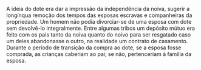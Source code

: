 ﻿A ideia do dote era dar a impressão da independência da noiva, sugerir a longínqua remoção dos tempos das esposas escravas e companheiras da propriedade. Um homem não podia divorciar-se de uma esposa com dote sem devolvê-lo integralmente. Entre algumas tribos um depósito mútuo era feito com os pais tanto da noiva quanto do noivo para ser resgatado caso um deles abandonasse o outro, na realidade um contrato de casamento. Durante o período de transição da compra ao dote, se a esposa fosse comprada, as crianças caberiam ao pai; se não, pertenceriam à família da esposa.